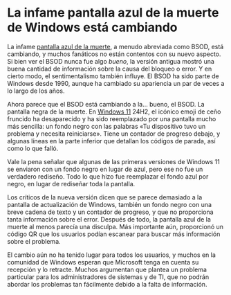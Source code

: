 # La infame pantalla azul de la muerte de Windows está cambiando

La infame [pantalla azul de la muerte](https://es.digitaltrends.com/computadoras/pantalla-azul-de-la-muerte-historia/), a menudo abreviada como BSOD, está cambiando, y muchos fanáticos no están contentos con su nuevo aspecto. Si bien ver el BSOD nunca fue algo *bueno*, la versión antigua mostró una buena cantidad de información sobre la causa del bloqueo o error. Y en cierto modo, el sentimentalismo también influye. El BSOD ha sido parte de Windows desde 1990, aunque ha cambiado su apariencia un par de veces a lo largo de los años.

Ahora parece que el BSOD está cambiando a la… bueno, el BSOD. La pantalla negra de la muerte. En [Windows 11](https://es.digitaltrends.com/computadoras/trucos-de-windows-11/) 24H2, el icónico emoji de ceño fruncido ha desaparecido y ha sido reemplazado por una pantalla mucho más sencilla: un fondo negro con las palabras «Tu dispositivo tuvo un problema y necesita reiniciarse». Tiene un contador de progreso debajo, y algunas líneas en la parte inferior que detallan los códigos de parada, así como lo que falló.

Vale la pena señalar que algunas de las primeras versiones de Windows 11 se enviaron con un fondo negro en lugar de azul, pero ese no fue un verdadero rediseño. Todo lo que hizo fue reemplazar el fondo azul por negro, en lugar de rediseñar toda la pantalla.

Los críticos de la nueva versión dicen que se parece demasiado a la pantalla de actualización de Windows, también un fondo negro con una breve cadena de texto y un contador de progreso, y que no proporciona tanta información sobre el error. Después de todo, la pantalla azul de la muerte al menos parecía una disculpa. Más importante aún, proporcionó un código QR que los usuarios podían escanear para buscar más información sobre el problema.

El cambio aún no ha tenido lugar para todos los usuarios, y muchos en la comunidad de Windows esperan que Microsoft tenga en cuenta su recepción y lo retracte. Muchos argumentan que plantea un problema particular para los administradores de sistemas y de TI, que no podrán abordar los problemas tan fácilmente debido a la falta de información.
